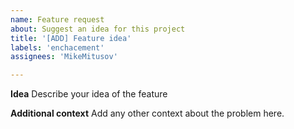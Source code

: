 ```yaml
---
name: Feature request
about: Suggest an idea for this project
title: '[ADD] Feature idea'
labels: 'enchacement'
assignees: 'MikeMitusov'

---
```


**Idea**
Describe your idea of the feature

**Additional context**
Add any other context about the problem here.
